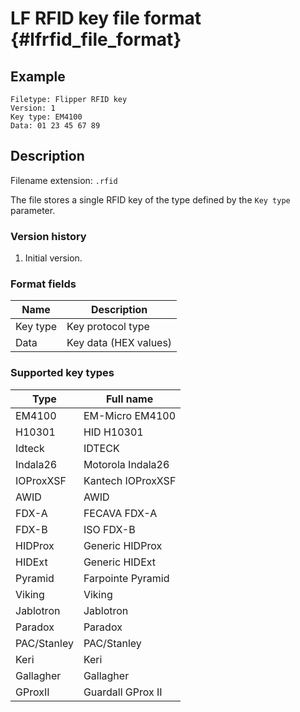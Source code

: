 # LF RFID key file format {#lfrfid_file_format}

## Example

```
Filetype: Flipper RFID key
Version: 1
Key type: EM4100
Data: 01 23 45 67 89
```

## Description

Filename extension: `.rfid`

The file stores a single RFID key of the type defined by the `Key type` parameter.

### Version history

1. Initial version.

### Format fields

| Name     | Description           |
|----------|-----------------------|
| Key type | Key protocol type     |
| Data     | Key data (HEX values) |

### Supported key types

| Type        | Full name         |
|-------------|-------------------|
| EM4100      | EM-Micro EM4100   |
| H10301      | HID H10301        |
| Idteck      | IDTECK            |
| Indala26    | Motorola Indala26 |
| IOProxXSF   | Kantech IOProxXSF |
| AWID        | AWID              |
| FDX-A       | FECAVA FDX-A      |
| FDX-B       | ISO FDX-B         |
| HIDProx     | Generic HIDProx   |
| HIDExt      | Generic HIDExt    |
| Pyramid     | Farpointe Pyramid |
| Viking      | Viking            |
| Jablotron   | Jablotron         |
| Paradox     | Paradox           |
| PAC/Stanley | PAC/Stanley       |
| Keri        | Keri              |
| Gallagher   | Gallagher         |
| GProxII     | Guardall GProx II |
